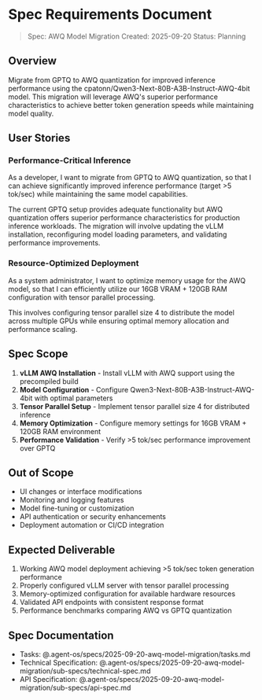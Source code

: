 # Spec Requirements Document

> Spec: AWQ Model Migration
> Created: 2025-09-20
> Status: Planning

## Overview

Migrate from GPTQ to AWQ quantization for improved inference performance using the cpatonn/Qwen3-Next-80B-A3B-Instruct-AWQ-4bit model. This migration will leverage AWQ's superior performance characteristics to achieve better token generation speeds while maintaining model quality.

## User Stories

### Performance-Critical Inference

As a developer, I want to migrate from GPTQ to AWQ quantization, so that I can achieve significantly improved inference performance (target >5 tok/sec) while maintaining the same model capabilities.

The current GPTQ setup provides adequate functionality but AWQ quantization offers superior performance characteristics for production inference workloads. The migration will involve updating the vLLM installation, reconfiguring model loading parameters, and validating performance improvements.

### Resource-Optimized Deployment

As a system administrator, I want to optimize memory usage for the AWQ model, so that I can efficiently utilize our 16GB VRAM + 120GB RAM configuration with tensor parallel processing.

This involves configuring tensor parallel size 4 to distribute the model across multiple GPUs while ensuring optimal memory allocation and performance scaling.

## Spec Scope

1. **vLLM AWQ Installation** - Install vLLM with AWQ support using the precompiled build
2. **Model Configuration** - Configure Qwen3-Next-80B-A3B-Instruct-AWQ-4bit with optimal parameters
3. **Tensor Parallel Setup** - Implement tensor parallel size 4 for distributed inference
4. **Memory Optimization** - Configure memory settings for 16GB VRAM + 120GB RAM environment
5. **Performance Validation** - Verify >5 tok/sec performance improvement over GPTQ

## Out of Scope

- UI changes or interface modifications
- Monitoring and logging features
- Model fine-tuning or customization
- API authentication or security enhancements
- Deployment automation or CI/CD integration

## Expected Deliverable

1. Working AWQ model deployment achieving >5 tok/sec token generation performance
2. Properly configured vLLM server with tensor parallel processing
3. Memory-optimized configuration for available hardware resources
4. Validated API endpoints with consistent response format
5. Performance benchmarks comparing AWQ vs GPTQ quantization

## Spec Documentation

- Tasks: @.agent-os/specs/2025-09-20-awq-model-migration/tasks.md
- Technical Specification: @.agent-os/specs/2025-09-20-awq-model-migration/sub-specs/technical-spec.md
- API Specification: @.agent-os/specs/2025-09-20-awq-model-migration/sub-specs/api-spec.md